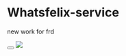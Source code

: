 # Whatsfelix-service
new work for frd 


<button><a href="https://wrapfr33kzz.github.io/Whatsfelix-service/"><img href="https://github.com/wrapfr33kzz/Whatsfelix-service/blob/main/download.png?raw=true"></a></button>
<a href="link address"><img src="https://github.com/wrapfr33kzz/Whatsfelix-service/blob/main/download.png?raw=true"></a>
